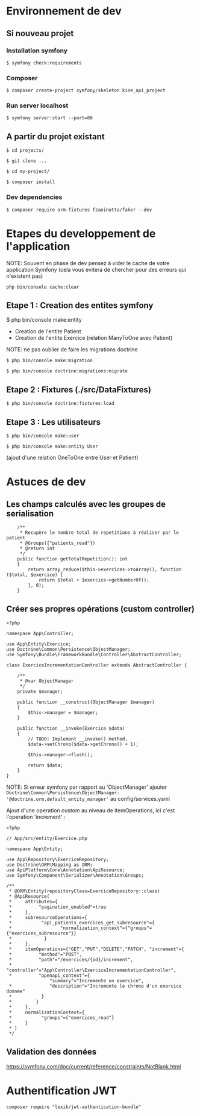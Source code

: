# Environnement de dev

## Si nouveau projet
### Installation symfony
```
$ symfony check:requirements
```
### Composer
```
$ composer create-project symfony/skeleton kine_api_project
```
### Run server localhost
```
$ symfony server:start --port=80
```
## A partir du projet existant
```
$ cd projects/

$ git clone ...

$ cd my-project/

$ composer install
```
### Dev dependencies
```
$ composer require orm-fixtures fzaninotto/faker --dev
 ```
# Etapes du developpement de l'application

NOTE: Souvent en phase de dev pensez à vider le cache de votre application Symfony (cela vous evitera de chercher pour des erreurs qui n'existent pas)
```
php bin/console cache:clear
```

## Etape 1 : Creation des entites symfony

$ php bin/console make:entity

- Creation de l'entite Patient
- Creation de l'entite Exercice (relation ManyToOne avec Patient)

NOTE: ne pas oublier de faire les migrations doctrine
```
$ php bin/console make:migration

$ php bin/console doctrine:migrations:migrate
```
## Etape 2 : Fixtures (./src/DataFixtures)
```
$ php bin/console doctrine:fixtures:load
```
## Etape 3 : Les utilisateurs
```
$ php bin/console make:user

$ php bin/console make:entity User
```
(ajout d'une relation OneToOne entre User et Patient)

# Astuces de dev

## Les champs calculés avec les groupes de serialisation
```
    /**
     * Recupère le nombre total de repetitions à réaliser par le patient
     * @Groups({"patients_read"})
     * @return int
     */
    public function getTotalRepetition(): int
    {
        return array_reduce($this->exercices->toArray(), function ($total, $exercice) {
            return $total + $exercice->getNumberOf();
        }, 0);
    }
``` 

## Créer ses propres opérations (custom controller)

```
<?php

namespace App\Controller;

use App\Entity\Exercice;
use Doctrine\Common\Persistence\ObjectManager;
use Symfony\Bundle\FrameworkBundle\Controller\AbstractController;

class ExerciceIncrementationController extends AbstractController {

    /**
     * @var ObjectManager
     */
    private $manager;

    public function __construct(ObjectManager $manager)
    {
        $this->manager = $manager;
    }

    public function __invoke(Exercice $data)
    {
        // TODO: Implement __invoke() method.
        $data->setChrono($data->getChrono() + 1);

        $this->manager->flush();

        return $data;
    }
}
```

NOTE: Si erreur symfony par rapport au 'ObjectManager' ajouter `Doctrine\Common\Persistence\ObjectManager: '@doctrine.orm.default_entity_manager'` au config/services.yaml


Ajout d'une operation custom au niveau de itemOperations, ici c'est l'operation 'increment' :

```
<?php

// App/src/entity/Exercice.php

namespace App\Entity;

use App\Repository\ExerciceRepository;
use Doctrine\ORM\Mapping as ORM;
use ApiPlatform\Core\Annotation\ApiResource;
use Symfony\Component\Serializer\Annotation\Groups;

/**
 * @ORM\Entity(repositoryClass=ExerciceRepository::class)
 * @ApiResource(
 *     attributes={
 *          "pagination_enabled"=true
 *     },
 *     subresourceOperations={
 *           "api_patients_exercices_get_subresource"={
 *                  "normalization_context"={"groups"={"exercices_subresource"}}
 *            }
 *     },
 *     itemOperations={"GET","PUT","DELETE","PATCH", "increment"={
 *          "method"="POST",
 *          "path"="/exercices/{id}/increment",
 *          "controller"="App\Controller\ExerciceIncrementationController",
 *          "openapi_context"={
                "summary"="Incremente un exercice",
 *              "description"="Incremente le chrono d'un exercice donnée"
 *           }
 *         }
 *     },
 *     normalizationContext={
 *           "groups"={"exercices_read"}
 *     }
 * )
 */
``` 

## Validation des données

https://symfony.com/doc/current/reference/constraints/NotBlank.html

# Authentification JWT

````
composer require "lexik/jwt-authentication-bundle"
````
